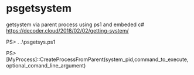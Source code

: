 # psgetsystem
getsystem via parent process using ps1 and embeded c#
https://decoder.cloud/2018/02/02/getting-system/

PS> . .\psgetsys.ps1

PS> [MyProcess]::CreateProcessFromParent(system_pid,command_to_execute, optional_comand_line_argument)



